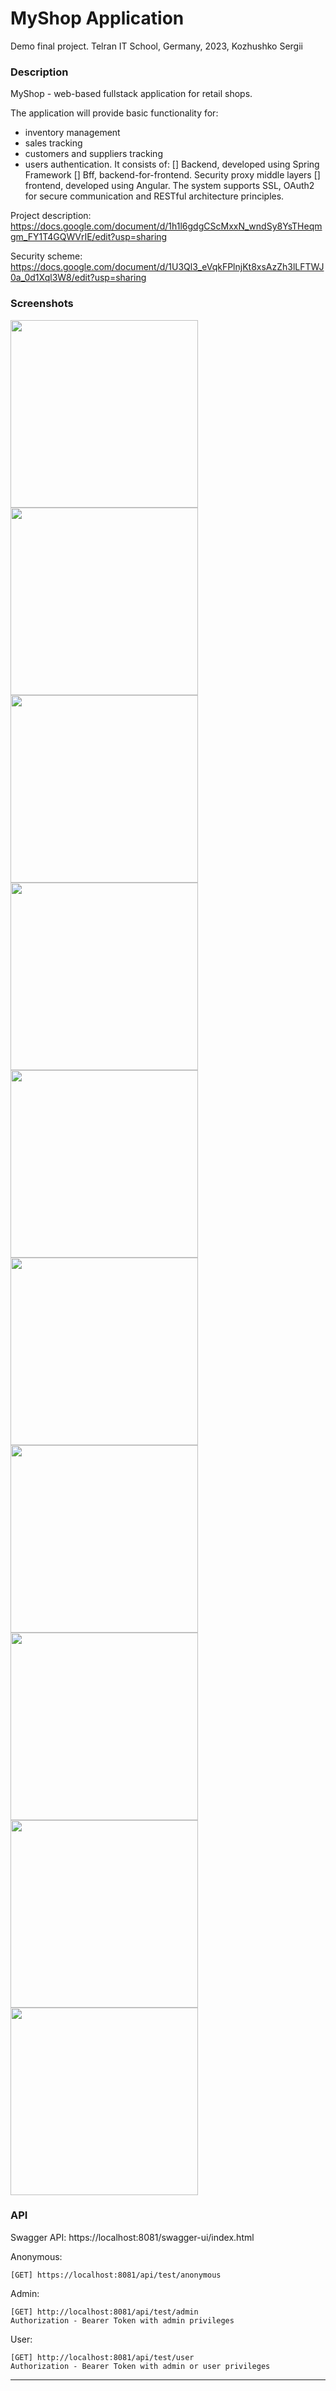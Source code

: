 # MyShop Application

Demo final project. 
Telran IT School, Germany, 2023, Kozhushko Sergii



### Description
MyShop - web-based fullstack application for retail shops. 

The application will provide basic functionality for:
- inventory management 
- sales tracking
- customers and suppliers tracking 
- users authentication. 
It consists of:
[] Backend, developed using Spring Framework
[] Bff, backend-for-frontend. Security proxy middle layers
[] frontend, developed using Angular. 
The system supports SSL, OAuth2 for secure communication and RESTful architecture principles. 


Project description:
https://docs.google.com/document/d/1h1l6gdgCScMxxN_wndSy8YsTHeqmgm_FY1T4GQWVrIE/edit?usp=sharing

Security scheme:
https://docs.google.com/document/d/1U3Ql3_eVqkFPlnjKt8xsAzZh3lLFTWJ0a_0d1Xql3W8/edit?usp=sharing

### Screenshots
<img src="screenshots/myshop-screenshot-001.jpg" height="300">
<img src="screenshots/myshop-screenshot-002.jpg"  height="300">
<img src="screenshots/myshop-screenshot-003.jpg"  height="300">
<img src="screenshots/myshop-screenshot-004.jpg"  height="300">
<img src="screenshots/myshop-screenshot-005.jpg"  height="300">
<img src="screenshots/myshop-screenshot-006.jpg"  height="300">
<img src="screenshots/myshop-screenshot-007.jpg"  height="300">
<img src="screenshots/myshop-screenshot-008.jpg"  height="300">
<img src="screenshots/myshop-screenshot-009.jpg"  height="300">
<img src="screenshots/myshop-screenshot-010.jpg"  height="300">

### API

Swagger API: https://localhost:8081/swagger-ui/index.html

Anonymous:

```
[GET] https://localhost:8081/api/test/anonymous
```

Admin:

```
[GET] http://localhost:8081/api/test/admin
Authorization - Bearer Token with admin privileges
```

User:

```
[GET] http://localhost:8081/api/test/user
Authorization - Bearer Token with admin or user privileges
```

<hr>
<br>


